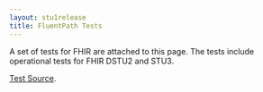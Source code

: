 ```yaml
---
layout: stu1release
title: FluentPath Tests
---
```


A set of tests for FHIR are attached to this page. The tests include operational tests for FHIR DSTU2 and STU3.

<a href="tests.zip">Test Source</a>.



